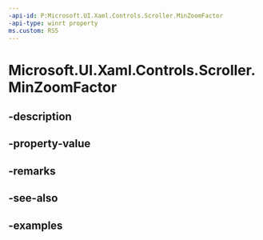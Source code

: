 ```yaml
---
-api-id: P:Microsoft.UI.Xaml.Controls.Scroller.MinZoomFactor
-api-type: winrt property
ms.custom: RS5
---
```


<!-- Property syntax.
public double MinZoomFactor { get;  set; }
-->

# Microsoft.UI.Xaml.Controls.Scroller.MinZoomFactor

## -description

## -property-value

## -remarks

## -see-also

## -examples


